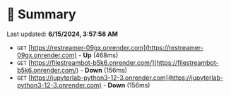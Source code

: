 # 📖 Summary
Last updated: **6/15/2024, 3:57:58 AM**

- `GET` [https://restreamer-09gx.onrender.com](https://restreamer-09gx.onrender.com) - **Up** (468ms)
- `GET` [https://filestreambot-b5k6.onrender.com/](https://filestreambot-b5k6.onrender.com/) - **Down** (156ms)
- `GET` [https://jupyterlab-python3-12-3.onrender.com](https://jupyterlab-python3-12-3.onrender.com) - **Down** (156ms)
